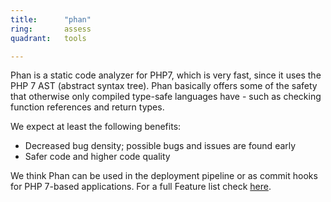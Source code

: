 ```yaml
---
title:      "phan"
ring:       assess
quadrant:   tools

---
```

Phan is a static code analyzer for PHP7, which is very fast, since it uses the PHP 7 AST (abstract syntax tree). Phan basically offers some of the safety that otherwise only compiled type-safe languages have - such as checking function references and return types.

We expect at least the following benefits:

-   Decreased bug density; possible bugs and issues are found early
-   Safer code and higher code quality

We think Phan can be used in the deployment pipeline or as commit hooks for PHP 7-based applications. For a full Feature list check [here](https://github.com/etsy/phan#features).
